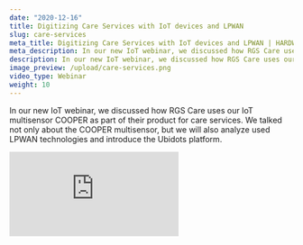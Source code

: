 ```yaml
---
date: "2020-12-16"
title: Digitizing Care Services with IoT devices and LPWAN
slug: care-services
meta_title: Digitizing Care Services with IoT devices and LPWAN | HARDWARIO Academy
meta_description: In our new IoT webinar, we discussed how RGS Care uses our IoT multisensor COOPER as part of their product for care services.
description: In our new IoT webinar, we discussed how RGS Care uses our IoT multisensor COOPER as part of their product for care services.
image_preview: /upload/care-services.png
video_type: Webinar
weight: 10
---
```


In our new IoT webinar, we discussed how RGS Care uses our IoT multisensor COOPER as part of their product for care services. We talked not only about the COOPER multisensor, but we will also analyze used LPWAN technologies and introduce the Ubidots platform.

<div class = "video-container">
<iframe src="https://www.youtube.com/embed/-VhUh-Ea2OE?modestbranding=1&amp;showinfo=0&amp;rel=0&amp;html5=1&amp;widgetid=2" frameborder="0" allow="accelerometer; autoplay; encrypted-media; gyroscope; picture-in-picture" allowfullscreen></iframe>
</div>
